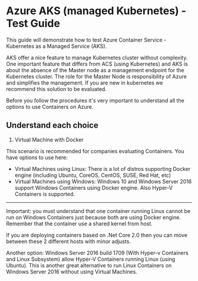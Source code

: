 # Azure AKS (managed Kubernetes) - Test Guide #

This guide will demonstrate how to test Azure Container Service - Kubernetes as a Managed Service (AKS). 

AKS offer a nice feature to manage Kubernetes cluster without complexity. One important feature that differs from ACS (using Kubernetes) and AKS is about the absence of the Master node as a management endpoint for the Kubernetes cluster. The role for the Master Node is responsibility of Azure and simplifies the management. If you are new in kubernetes we recommend this solution to be evaluated.


Before you follow the procedures it's very important to understand all the options to use Containers on Azure. 

## Understand each choice ##

1) Virtual Machine with Docker

This scenario is recommended for companies evaluating Containers. You have options to use here:
- Virtual Machines using Linux: There is a lot of distros supporting Docker engine (including Ubuntu, CoreOS, CentOS, SUSE, Red Hat, etc) 
- Virtual Machines using Windows: Windows 10 and Windows Server 2016 support Windows Containers using Docker engine. Also Hyper-V Containers is supported. 
---
Important: you must understand that one container running Linux cannot be run on Windows Containers  just because both are using Docker engine. Remember that the container use a shared kernel from host. 

If you are deploying containers based on .Net Core 2.0 then you can move between these 2 different hosts with minor adjusts. 

Another option: Windows Server 2016 build 1709 (With Hyper-v Containers and Linux Subsystem) allow Hyper-V Containers running Linux (using Ubuntu). This is another great alternative to run Linux Containers on Windows Server 2016 without using Virtual Machines.
